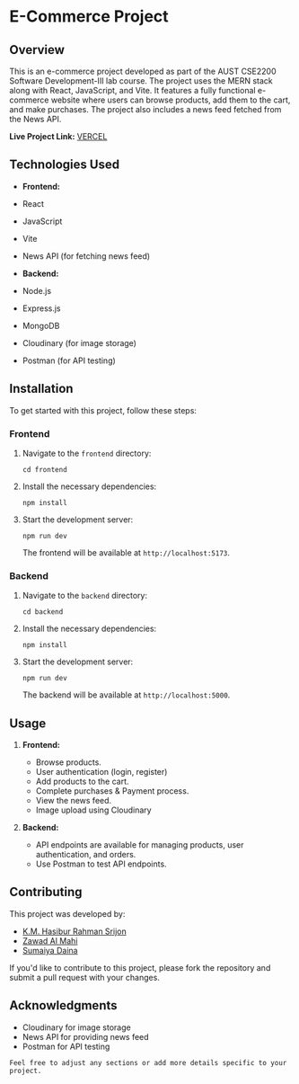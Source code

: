 
# E-Commerce Project

## Overview

This is an e-commerce project developed as part of the AUST CSE2200 Software Development-III lab course. The project uses the MERN stack along with React, JavaScript, and Vite. It features a fully functional e-commerce website where users can browse products, add them to the cart, and make purchases. The project also includes a news feed fetched from the News API.

**Live Project Link:** [VERCEL](https://gee-k-street-mern-8g4i.vercel.app/)

## Technologies Used

- **Frontend:**
 - React
 - JavaScript
 - Vite
 - News API (for fetching news feed)

- **Backend:**
 - Node.js
 - Express.js
 - MongoDB
 - Cloudinary (for image storage)
 - Postman (for API testing)

## Installation

To get started with this project, follow these steps:

### Frontend

1. Navigate to the `frontend` directory:

   ```cd frontend```

2.  Install the necessary dependencies:

    `npm install` 
    
3.  Start the development server:
    
    `npm run dev` 
    
    The frontend will be available at `http://localhost:5173`.
    

### Backend

1.  Navigate to the `backend` directory:
    
    
    `cd backend` 
    
2.  Install the necessary dependencies:
    
    
    `npm install` 
    
3.  Start the development server:
    
    `npm run dev` 
    
    The backend will be available at `http://localhost:5000`.
    

## Usage

1.  **Frontend:**
    
    -   Browse products.
    - User authentication (login, register)
    -   Add products to the cart.
    -   Complete purchases & Payment process.
    -   View the news feed.
    - Image upload using Cloudinary
2.  **Backend:**
    
    -   API endpoints are available for managing products, user authentication, and orders.
    -   Use Postman to test API endpoints.

## Contributing

This project was developed by:

-   [K.M. Hasibur Rahman Srijon](https://github.com/srijon57)
-   [Zawad Al Mahi](https://github.com/zawadalmahi)
-   [Sumaiya Daina](https://github.com/sumaiyadaina)

If you'd like to contribute to this project, please fork the repository and submit a pull request with your changes.

## Acknowledgments

-   Cloudinary for image storage
-   News API for providing news feed
-   Postman for API testing

 `Feel free to adjust any sections or add more details specific to your project.`
